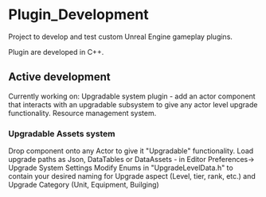 # Plugin_Development
Project to develop and test custom Unreal Engine gameplay plugins.

Plugin are developed in C++.

## Active development
Currently working on:
Upgradable system plugin - add an actor component that interacts with an upgradable subsystem to give any actor level upgrade functionality.
Resource management system.

### Upgradable Assets system

Drop component onto any Actor to give it "Upgradable" functionality.
Load upgrade paths as Json, DataTables or DataAssets - in Editor Preferences-> Upgrade System Settings
Modify Enums in "UpgradeLevelData.h" to contain your desired naming for Upgrade aspect (Level, tier, rank, etc.) and Upgrade Category (Unit, Equipment, Builging)
